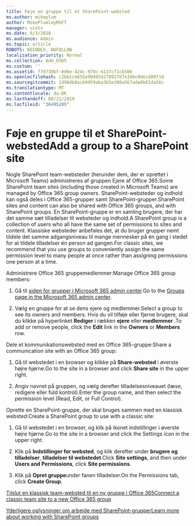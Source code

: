 ```yaml
---
title: Føje en gruppe til et SharePoint-websted
ms.author: mikeplum
author: MikePlumleyMSFT
manager: scotv
ms.date: 8/3/2018
ms.audience: Admin
ms.topic: article
ROBOTS: NOINDEX, NOFOLLOW
localization_priority: Normal
ms.collection: Adm_O365
ms.custom: ''
ms.assetid: f7d730bf-0d6e-424c-970c-6137c71cb50b
ms.openlocfilehash: c2bb1ce655e994054278927dfe346c0decd09f19
ms.sourcegitcommit: 1d98db8acb9959aba3b5e308a567ade6b62da56c
ms.translationtype: MT
ms.contentlocale: da-DK
ms.lasthandoff: 08/22/2019
ms.locfileid: "36495205"
---
```

# <a name="add-a-group-to-a-sharepoint-site"></a><span data-ttu-id="3aa9d-102">Føje en gruppe til et SharePoint-websted</span><span class="sxs-lookup"><span data-stu-id="3aa9d-102">Add a group to a SharePoint site</span></span>

<span data-ttu-id="3aa9d-103">Nogle SharePoint team-websteder (herunder dem, der er oprettet i Microsoft Teams) administreres af gruppen Ejere af Office 365.</span><span class="sxs-lookup"><span data-stu-id="3aa9d-103">Some SharePoint team sites (including those created in Microsoft Teams) are managed by Office 365 group owners.</span></span> <span data-ttu-id="3aa9d-104">SharePoint-websteder og indhold kan også deles i Office 365-grupper samt SharePoint-grupper.</span><span class="sxs-lookup"><span data-stu-id="3aa9d-104">SharePoint sites and content can also be shared with Office 365 groups, and with SharePoint groups.</span></span> <span data-ttu-id="3aa9d-105">En SharePoint-gruppe er en samling brugere, der har det samme sæt tilladelser til websteder og indhold.</span><span class="sxs-lookup"><span data-stu-id="3aa9d-105">A SharePoint group is a collection of users who all have the same set of permissions to sites and content.</span></span> <span data-ttu-id="3aa9d-106">Klassiske websteder anbefales det, at du bruger grupper nemt tildele det samme adgangsniveau til mange mennesker på én gang i stedet for at tildele tilladelser én person ad gangen.</span><span class="sxs-lookup"><span data-stu-id="3aa9d-106">For classic sites, we recommend that you use groups to conveniently assign the same permission level to many people at once rather than assigning permissions one person at a time.</span></span>
  
<span data-ttu-id="3aa9d-107">Administrere Office 365 gruppemedlemmer:</span><span class="sxs-lookup"><span data-stu-id="3aa9d-107">Manage Office 365 group members:</span></span>
  
1. <span data-ttu-id="3aa9d-108">Gå til [siden for grupper i Microsoft 365 admin center](https://portal.office.com/adminportal/home#/groups).</span><span class="sxs-lookup"><span data-stu-id="3aa9d-108">Go to the [Groups page in the Microsoft 365 admin center](https://portal.office.com/adminportal/home#/groups).</span></span>
    
2. <span data-ttu-id="3aa9d-109">Vælg en gruppe for at se dens ejere og medlemmer.</span><span class="sxs-lookup"><span data-stu-id="3aa9d-109">Select a group to see its owners and members.</span></span> <span data-ttu-id="3aa9d-110">Hvis du vil tilføje eller fjerne brugere, skal du klikke på hyperlinket **Rediger** i rækken **ejere** eller **medlemmer** .</span><span class="sxs-lookup"><span data-stu-id="3aa9d-110">To add or remove people, click the **Edit** link in the **Owners** or **Members** row.</span></span> 
    
<span data-ttu-id="3aa9d-111">Dele et kommunikationswebsted med en Office 365-gruppe:</span><span class="sxs-lookup"><span data-stu-id="3aa9d-111">Share a communication site with an Office 365 group:</span></span>
  
1. <span data-ttu-id="3aa9d-112">Gå til webstedet i en browser og klikke på **Share-websted** i øverste højre hjørne.</span><span class="sxs-lookup"><span data-stu-id="3aa9d-112">Go to the site in a browser and click **Share site** in the upper right.</span></span> 
    
2. <span data-ttu-id="3aa9d-113">Angiv navnet på gruppen, og vælg derefter tilladelsesniveauet (læse, redigere eller fuld kontrol).</span><span class="sxs-lookup"><span data-stu-id="3aa9d-113">Enter the group name, and then select the permission level (Read, Edit, or Full Control).</span></span>
    
<span data-ttu-id="3aa9d-114">Oprette en SharePoint-gruppe, der skal bruges sammen med en klassisk websted:</span><span class="sxs-lookup"><span data-stu-id="3aa9d-114">Create a SharePoint group to use with a classic site:</span></span>
  
1. <span data-ttu-id="3aa9d-115">Gå til webstedet i en browser, og klik på ikonet indstillinger i øverste højre hjørne.</span><span class="sxs-lookup"><span data-stu-id="3aa9d-115">Go to the site in a browser and click the Settings icon in the upper right.</span></span>
    
2. <span data-ttu-id="3aa9d-116">Klik på **Indstillinger for websted**, og klik derefter under **brugere og tilladelser**, **tilladelser til webstedet**.</span><span class="sxs-lookup"><span data-stu-id="3aa9d-116">Click **Site settings**, and then under **Users and Permissions**, click **Site permissions**.</span></span>
    
3. <span data-ttu-id="3aa9d-117">Klik på **Opret gruppe**under fanen tilladelser.</span><span class="sxs-lookup"><span data-stu-id="3aa9d-117">On the Permissions tab, click **Create Group**.</span></span>
    
[<span data-ttu-id="3aa9d-118">Tilslut en klassisk team-websted til en ny gruppe i Office 365</span><span class="sxs-lookup"><span data-stu-id="3aa9d-118">Connect a classic team site to a new Office 365 group</span></span>](https://go.microsoft.com/fwlink/?linkid=2008654)
  
[<span data-ttu-id="3aa9d-119">Yderligere oplysninger om arbejde med SharePoint-grupper</span><span class="sxs-lookup"><span data-stu-id="3aa9d-119">Learn more about working with SharePoint groups</span></span>](https://go.microsoft.com/fwlink/?linkid=874658)
  

